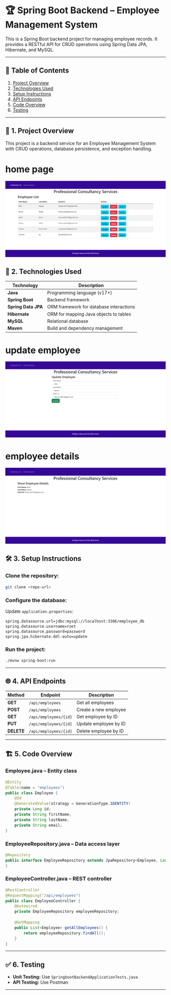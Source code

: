 # 🏆 Spring Boot Backend – Employee Management System

This is a Spring Boot backend project for managing employee records. It provides a RESTful API for CRUD operations using Spring Data JPA, Hibernate, and MySQL.

---

## 📌 **Table of Contents**
1. [Project Overview](#project-overview)  
2. [Technologies Used](#technologies-used)  
3. [Setup Instructions](#setup-instructions)  
4. [API Endpoints](#api-endpoints)  
5. [Code Overview](#code-overview)  
6. [Testing](#testing)  

---

## 📖 **1. Project Overview**
This project is a backend service for an Employee Management System with CRUD operations, database persistence, and exception handling.

# home page
<img src="assets/Screenshot 2025-03-13 014433.png" alt="">


## 🚀 **2. Technologies Used**
| Technology | Description |
|-----------|-------------|
| **Java** | Programming language (v17+) |
| **Spring Boot** | Backend framework |
| **Spring Data JPA** | ORM framework for database interactions |
| **Hibernate** | ORM for mapping Java objects to tables |
| **MySQL** | Relational database |
| **Maven** | Build and dependency management |

# update employee
<img src="assets/Screenshot 2025-03-13 014451.png" alt="">

# employee details
<img src="assets/Screenshot 2025-03-13 014505.png" alt="">


## 🛠️ **3. Setup Instructions**
### **Clone the repository**:
```bash
git clone <repo-url>
```

### **Configure the database**:
Update `application.properties`:
```properties
spring.datasource.url=jdbc:mysql://localhost:3306/employee_db
spring.datasource.username=root
spring.datasource.password=password
spring.jpa.hibernate.ddl-auto=update
```

### **Run the project**:
```bash
./mvnw spring-boot:run
```

---

## 🌐 **4. API Endpoints**
| Method | Endpoint | Description |
|--------|----------|-------------|
| **GET** | `/api/employees` | Get all employees |
| **POST** | `/api/employees` | Create a new employee |
| **GET** | `/api/employees/{id}` | Get employee by ID |
| **PUT** | `/api/employees/{id}` | Update employee by ID |
| **DELETE** | `/api/employees/{id}` | Delete employee by ID |

---

## 🏗️ **5. Code Overview**
### **Employee.java** – Entity class  
```java
@Entity
@Table(name = "employees")
public class Employee {
    @Id
    @GeneratedValue(strategy = GenerationType.IDENTITY)
    private Long id;
    private String firstName;
    private String lastName;
    private String email;
}
```

### **EmployeeRepository.java** – Data access layer  
```java
@Repository
public interface EmployeeRepository extends JpaRepository<Employee, Long> {
}
```

### **EmployeeController.java** – REST controller  
```java
@RestController
@RequestMapping("/api/employees")
public class EmployeeController {
    @Autowired
    private EmployeeRepository employeeRepository;

    @GetMapping
    public List<Employee> getAllEmployees() {
        return employeeRepository.findAll();
    }
}
```

---

## ✅ **6. Testing**
- **Unit Testing:** Use `SpringbootBackendApplicationTests.java`  
- **API Testing:** Use Postman  

---
